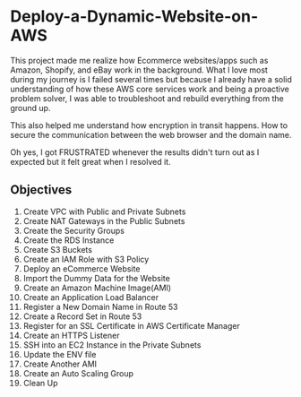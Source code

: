 # Deploy-a-Dynamic-Website-on-AWS


This project made me realize how Ecommerce websites/apps such as Amazon, Shopify, and eBay work in the background. What I love most during my journey is I failed several times but because I already have a solid understanding of how these AWS core services work and being a proactive problem solver, I was able to troubleshoot and rebuild everything from the ground up.

This also helped me understand how encryption in transit happens. How to secure the communication between the web browser and the domain name.

Oh yes, I got FRUSTRATED whenever the results didn't turn out as I expected but it felt great when I resolved it.

## Objectives

1. Create VPC with Public and Private Subnets
2. Create NAT Gateways in the Public Subnets
3. Create the Security Groups
4. Create the RDS Instance
5. Create S3 Buckets
6. Create an IAM Role with S3 Policy
7. Deploy an eCommerce Website
8. Import the Dummy Data for the Website
9. Create an Amazon Machine Image(AMI)
10. Create an Application Load Balancer
11. Register a New Domain Name in Route 53
12. Create a Record Set in Route 53
13. Register for an SSL Certificate in AWS Certificate Manager
14. Create an HTTPS Listener
15. SSH into an EC2 Instance in the Private Subnets
16. Update the ENV file
17. Create Another AMI
18. Create an Auto Scaling Group
19. Clean Up

